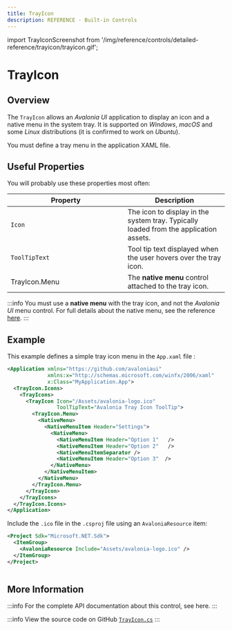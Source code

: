 ```yaml
---
title: TrayIcon
description: REFERENCE - Built-in Controls
---
```


import TrayIconScreenshot from '/img/reference/controls/detailed-reference/trayicon/trayicon.gif';

# TrayIcon

## Overview

The `TrayIcon` allows an _Avalonia UI_ application to display an icon and a native menu in the system tray. It is supported on _Windows_, _macOS_ and some _Linux_ distributions (it is confirmed to work on _Ubuntu_).

You must define a tray menu in the application XAML file.

## Useful Properties

You will probably use these properties most often:

<table><thead><tr><th width="255">Property</th><th>Description</th></tr></thead><tbody><tr><td><code>Icon</code></td><td>The icon to display in the system tray. Typically loaded from the application assets.</td></tr><tr><td><code>ToolTipText</code></td><td>Tool tip text displayed when the user hovers over the tray icon.</td></tr><tr><td>TrayIcon.Menu</td><td>The <strong>native menu</strong> control attached to the tray icon.</td></tr></tbody></table>

:::info
You must use a **native menu** with the tray icon, and not the _Avalonia UI_ menu control. For full details about the native menu, see the reference [here](../nativemenu.md).
:::

## Example

This example defines a simple tray icon menu in the `App.xaml` file :

```xml
<Application xmlns="https://github.com/avaloniaui"
             xmlns:x="http://schemas.microsoft.com/winfx/2006/xaml"
             x:Class="MyApplication.App">
  <TrayIcon.Icons>
    <TrayIcons>
      <TrayIcon Icon="/Assets/avalonia-logo.ico" 
                ToolTipText="Avalonia Tray Icon ToolTip">
        <TrayIcon.Menu>
          <NativeMenu>
            <NativeMenuItem Header="Settings">
              <NativeMenu>
                <NativeMenuItem Header="Option 1"   />
                <NativeMenuItem Header="Option 2"   />
                <NativeMenuItemSeparator />
                <NativeMenuItem Header="Option 3"  />
              </NativeMenu>
            </NativeMenuItem>
          </NativeMenu>
        </TrayIcon.Menu>
      </TrayIcon>
    </TrayIcons>
  </TrayIcon.Icons>
</Application>
```

Include the `.ico` file in the `.csproj` file using an `AvaloniaResource` item:

```xml
<Project Sdk="Microsoft.NET.Sdk">
  <ItemGroup>
    <AvaloniaResource Include="Assets/avalonia-logo.ico" />
  </ItemGroup>
</Project>
```

<img src={TrayIconScreenshot} alt="" />

## More Information

:::info
For the complete API documentation about this control, see here.
:::

:::info
View the source code on GitHub [`TrayIcon.cs`](https://github.com/AvaloniaUI/Avalonia/blob/master/src/Avalonia.Controls/TrayIcon.cs)
:::
